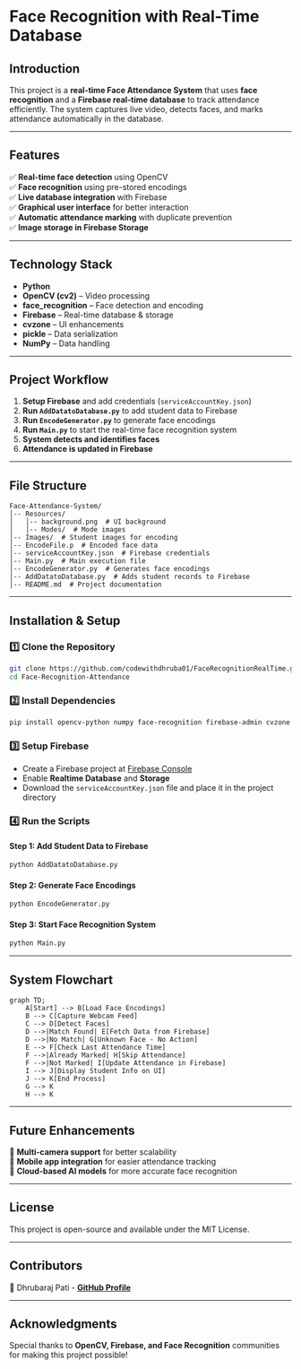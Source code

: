 # Face Recognition with Real-Time Database

## Introduction
This project is a **real-time Face Attendance System** that uses **face recognition** and a **Firebase real-time database** to track attendance efficiently. The system captures live video, detects faces, and marks attendance automatically in the database.

---

## Features
✅ **Real-time face detection** using OpenCV  
✅ **Face recognition** using pre-stored encodings  
✅ **Live database integration** with Firebase  
✅ **Graphical user interface** for better interaction  
✅ **Automatic attendance marking** with duplicate prevention  
✅ **Image storage in Firebase Storage**  

---

## Technology Stack
- **Python**
- **OpenCV (cv2)** – Video processing
- **face_recognition** – Face detection and encoding
- **Firebase** – Real-time database & storage
- **cvzone** – UI enhancements
- **pickle** – Data serialization
- **NumPy** – Data handling

---

## Project Workflow
1. **Setup Firebase** and add credentials (`serviceAccountKey.json`)
2. **Run `AddDatatoDatabase.py`** to add student data to Firebase
3. **Run `EncodeGenerator.py`** to generate face encodings
4. **Run `Main.py`** to start the real-time face recognition system
5. **System detects and identifies faces**
6. **Attendance is updated in Firebase**

---

## File Structure
```
Face-Attendance-System/
│-- Resources/
│   │-- background.png  # UI background
│   │-- Modes/  # Mode images
│-- Images/  # Student images for encoding
│-- EncodeFile.p  # Encoded face data
│-- serviceAccountKey.json  # Firebase credentials
│-- Main.py  # Main execution file
│-- EncodeGenerator.py  # Generates face encodings
│-- AddDatatoDatabase.py  # Adds student records to Firebase
│-- README.md  # Project documentation
```

---

## Installation & Setup
### 1️⃣ Clone the Repository
```bash
git clone https://github.com/codewithdhruba01/FaceRecognitionRealTime.git
cd Face-Recognition-Attendance
```

### 2️⃣ Install Dependencies
```bash
pip install opencv-python numpy face-recognition firebase-admin cvzone
```

### 3️⃣ Setup Firebase
- Create a Firebase project at [Firebase Console](https://console.firebase.google.com/)
- Enable **Realtime Database** and **Storage**
- Download the `serviceAccountKey.json` file and place it in the project directory

### 4️⃣ Run the Scripts
#### **Step 1: Add Student Data to Firebase**
```bash
python AddDatatoDatabase.py
```

#### **Step 2: Generate Face Encodings**
```bash
python EncodeGenerator.py
```

#### **Step 3: Start Face Recognition System**
```bash
python Main.py
```

---

## System Flowchart
```mermaid
graph TD;
    A[Start] --> B[Load Face Encodings]
    B --> C[Capture Webcam Feed]
    C --> D[Detect Faces]
    D -->|Match Found| E[Fetch Data from Firebase]
    D -->|No Match| G[Unknown Face - No Action]
    E --> F[Check Last Attendance Time]
    F -->|Already Marked| H[Skip Attendance]
    F -->|Not Marked| I[Update Attendance in Firebase]
    I --> J[Display Student Info on UI]
    J --> K[End Process]
    G --> K
    H --> K
```

---

## Future Enhancements
🔹 **Multi-camera support** for better scalability  
🔹 **Mobile app integration** for easier attendance tracking  
🔹 **Cloud-based AI models** for more accurate face recognition  

---

## License
This project is open-source and available under the MIT License.

---

## Contributors
👤 Dhrubaraj Pati - **[GitHub Profile](https://github.com/codewithdhruba01)**  

---

## Acknowledgments
Special thanks to **OpenCV, Firebase, and Face Recognition** communities for making this project possible!

